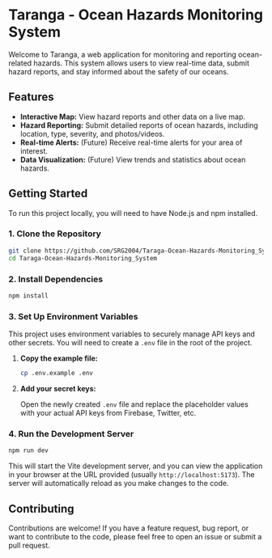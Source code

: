# Taranga - Ocean Hazards Monitoring System

Welcome to Taranga, a web application for monitoring and reporting ocean-related hazards. This system allows users to view real-time data, submit hazard reports, and stay informed about the safety of our oceans.

## Features

*   **Interactive Map:** View hazard reports and other data on a live map.
*   **Hazard Reporting:** Submit detailed reports of ocean hazards, including location, type, severity, and photos/videos.
*   **Real-time Alerts:** (Future) Receive real-time alerts for your area of interest.
*   **Data Visualization:** (Future) View trends and statistics about ocean hazards.

## Getting Started

To run this project locally, you will need to have Node.js and npm installed. 

### 1. Clone the Repository

```bash
git clone https://github.com/SRG2004/Taraga-Ocean-Hazards-Monitoring_System.git
cd Taraga-Ocean-Hazards-Monitoring_System
```

### 2. Install Dependencies

```bash
npm install
```

### 3. Set Up Environment Variables

This project uses environment variables to securely manage API keys and other secrets. You will need to create a `.env` file in the root of the project.

1.  **Copy the example file:**

    ```bash
    cp .env.example .env
    ```

2.  **Add your secret keys:**

    Open the newly created `.env` file and replace the placeholder values with your actual API keys from Firebase, Twitter, etc.

### 4. Run the Development Server

```bash
npm run dev
```

This will start the Vite development server, and you can view the application in your browser at the URL provided (usually `http://localhost:5173`). The server will automatically reload as you make changes to the code.

## Contributing

Contributions are welcome! If you have a feature request, bug report, or want to contribute to the code, please feel free to open an issue or submit a pull request.
